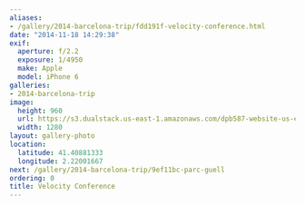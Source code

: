 ```yaml
---
aliases:
- /gallery/2014-barcelona-trip/fdd191f-velocity-conference.html
date: "2014-11-18 14:29:38"
exif:
  aperture: f/2.2
  exposure: 1/4950
  make: Apple
  model: iPhone 6
galleries:
- 2014-barcelona-trip
image:
  height: 960
  url: https://s3.dualstack.us-east-1.amazonaws.com/dpb587-website-us-east-1/asset/gallery/2014-barcelona-trip/fdd191f-velocity-conference~1280.jpg
  width: 1280
layout: gallery-photo
location:
  latitude: 41.40881333
  longitude: 2.22001667
next: /gallery/2014-barcelona-trip/9ef11bc-parc-guell
ordering: 0
title: Velocity Conference
---
```

